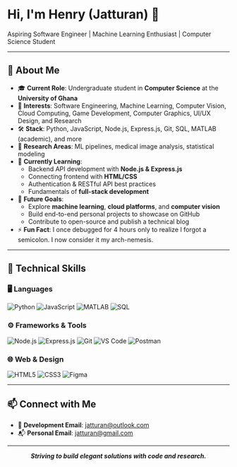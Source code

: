 # Hi, I'm Henry (Jatturan) 👋  
Aspiring Software Engineer | Machine Learning Enthusiast | Computer Science Student

---

## 🧭 About Me

- 🎓 **Current Role**: Undergraduate student in **Computer Science** at the **University of Ghana**
- 🧠 **Interests**: Software Engineering, Machine Learning, Computer Vision, Cloud Computing, Game Development, Computer Graphics, UI/UX Design, and Research
- 🛠️ **Stack**: Python, JavaScript, Node.js, Express.js, Git, SQL, MATLAB (academic), and more
- 🧪 **Research Areas**: ML pipelines, medical image analysis, statistical modeling
- 🌱 **Currently Learning**:
  - Backend API development with **Node.js & Express.js**
  - Connecting frontend with **HTML/CSS**
  - Authentication & RESTful API best practices
  - Fundamentals of **full-stack development**
- 🔭 **Future Goals**:
  - Explore **machine learning**, **cloud platforms**, and **computer vision**
  - Build end-to-end personal projects to showcase on GitHub
  - Contribute to open-source and publish a technical blog
- ⚡ **Fun Fact**: I once debugged for 4 hours only to realize I forgot a semicolon. I now consider it my arch-nemesis.

---

## 🔧 Technical Skills

### 🖥️ Languages
![Python](https://img.shields.io/badge/-Python-3776AB?style=flat&logo=python&logoColor=white)
![JavaScript](https://img.shields.io/badge/-JavaScript-F7DF1E?style=flat&logo=javascript&logoColor=black)
![MATLAB](https://img.shields.io/badge/-MATLAB-0076A8?style=flat&logo=mathworks&logoColor=white)
![SQL](https://img.shields.io/badge/-SQL-4479A1?style=flat&logo=postgresql&logoColor=white)

### ⚙️ Frameworks & Tools
![Node.js](https://img.shields.io/badge/-Node.js-339933?style=flat&logo=node.js&logoColor=white)
![Express.js](https://img.shields.io/badge/-Express.js-000000?style=flat&logo=express&logoColor=white)
![Git](https://img.shields.io/badge/-Git-F05032?style=flat&logo=git&logoColor=white)
![VS Code](https://img.shields.io/badge/-VSCode-007ACC?style=flat&logo=visual-studio-code&logoColor=white)
![Postman](https://img.shields.io/badge/-Postman-FF6C37?style=flat&logo=postman&logoColor=white)

### 🌐 Web & Design
![HTML5](https://img.shields.io/badge/-HTML5-E34F26?style=flat&logo=html5&logoColor=white)
![CSS3](https://img.shields.io/badge/-CSS3-1572B6?style=flat&logo=css3&logoColor=white)
![Figma](https://img.shields.io/badge/-Figma-F24E1E?style=flat&logo=figma&logoColor=white)

---

## 📫 Connect with Me

- 📩 **Development Email**: [jatturan@outlook.com](mailto:jatturan@outlook.com)  
- 📬 **Personal Email**: [jatturan@gmail.com](mailto:jatturan@gmail.com)  
<!-- Add LinkedIn or portfolio site when available -->

---

<p align="center">
  <strong><em>Striving to build elegant solutions with code and research.</em></strong>
</p>
